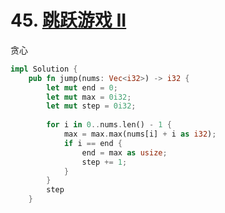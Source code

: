 # 45. [跳跃游戏 II](https://leetcode-cn.com/problems/jump-game-ii/)

贪心

```rust
impl Solution {
    pub fn jump(nums: Vec<i32>) -> i32 {
        let mut end = 0;
        let mut max = 0i32;
        let mut step = 0i32;
        
        for i in 0..nums.len() - 1 {
            max = max.max(nums[i] + i as i32);
            if i == end {
                end = max as usize;
                step += 1;
            }
        }
        step
    }
```


